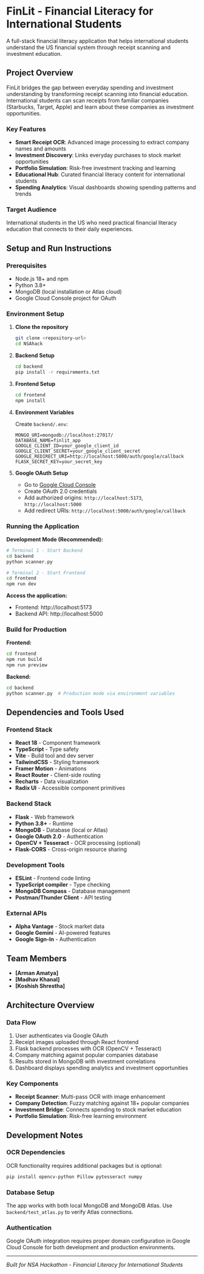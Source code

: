 # FinLit - Financial Literacy for International Students

A full-stack financial literacy application that helps international students understand the US financial system through receipt scanning and investment education.

##  Project Overview

FinLit bridges the gap between everyday spending and investment understanding by transforming receipt scanning into financial education. International students can scan receipts from familiar companies (Starbucks, Target, Apple) and learn about these companies as investment opportunities.

### Key Features
- **Smart Receipt OCR**: Advanced image processing to extract company names and amounts
- **Investment Discovery**: Links everyday purchases to stock market opportunities
- **Portfolio Simulation**: Risk-free investment tracking and learning
- **Educational Hub**: Curated financial literacy content for international students
- **Spending Analytics**: Visual dashboards showing spending patterns and trends

### Target Audience
International students in the US who need practical financial literacy education that connects to their daily experiences.

##  Setup and Run Instructions

### Prerequisites
- Node.js 18+ and npm
- Python 3.8+
- MongoDB (local installation or Atlas cloud)
- Google Cloud Console project for OAuth

### Environment Setup

1. **Clone the repository**
   ```bash
   git clone <repository-url>
   cd NSAhack
   ```

2. **Backend Setup**
   ```bash
   cd backend
   pip install -r requirements.txt
   ```

3. **Frontend Setup**
   ```bash
   cd frontend
   npm install
   ```

4. **Environment Variables**
   
   Create `backend/.env`:
   ```env
   MONGO_URI=mongodb://localhost:27017/
   DATABASE_NAME=finlit_app
   GOOGLE_CLIENT_ID=your_google_client_id
   GOOGLE_CLIENT_SECRET=your_google_client_secret
   GOOGLE_REDIRECT_URI=http://localhost:5000/auth/google/callback
   FLASK_SECRET_KEY=your_secret_key
   ```

5. **Google OAuth Setup**
   - Go to [Google Cloud Console](https://console.cloud.google.com)
   - Create OAuth 2.0 credentials
   - Add authorized origins: `http://localhost:5173`, `http://localhost:5000`
   - Add redirect URIs: `http://localhost:5000/auth/google/callback`

### Running the Application

**Development Mode (Recommended):**
```bash
# Terminal 1 - Start Backend
cd backend
python scanner.py

# Terminal 2 - Start Frontend
cd frontend
npm run dev
```

**Access the application:**
- Frontend: http://localhost:5173
- Backend API: http://localhost:5000

### Build for Production

**Frontend:**
```bash
cd frontend
npm run build
npm run preview
```

**Backend:**
```bash
cd backend
python scanner.py  # Production mode via environment variables
```

##  Dependencies and Tools Used

### Frontend Stack
- **React 18** - Component framework
- **TypeScript** - Type safety
- **Vite** - Build tool and dev server
- **TailwindCSS** - Styling framework
- **Framer Motion** - Animations
- **React Router** - Client-side routing
- **Recharts** - Data visualization
- **Radix UI** - Accessible component primitives

### Backend Stack
- **Flask** - Web framework
- **Python 3.8+** - Runtime
- **MongoDB** - Database (local or Atlas)
- **Google OAuth 2.0** - Authentication
- **OpenCV + Tesseract** - OCR processing (optional)
- **Flask-CORS** - Cross-origin resource sharing

### Development Tools
- **ESLint** - Frontend code linting
- **TypeScript compiler** - Type checking
- **MongoDB Compass** - Database management
- **Postman/Thunder Client** - API testing

### External APIs
- **Alpha Vantage** - Stock market data
- **Google Gemini** - AI-powered features
- **Google Sign-In** - Authentication

##  Team Members


- **[Arman Amatya]**
- **[Madhav Khanal]**
- **[Koshish Shrestha]**


##  Architecture Overview

### Data Flow
1. User authenticates via Google OAuth
2. Receipt images uploaded through React frontend
3. Flask backend processes with OCR (OpenCV + Tesseract)
4. Company matching against popular companies database
5. Results stored in MongoDB with investment correlations
6. Dashboard displays spending analytics and investment opportunities

### Key Components
- **Receipt Scanner**: Multi-pass OCR with image enhancement
- **Company Detection**: Fuzzy matching against 18+ popular companies
- **Investment Bridge**: Connects spending to stock market education
- **Portfolio Simulation**: Risk-free learning environment

##  Development Notes

### OCR Dependencies
OCR functionality requires additional packages but is optional:
```bash
pip install opencv-python Pillow pytesseract numpy
```

### Database Setup
The app works with both local MongoDB and MongoDB Atlas. Use `backend/test_atlas.py` to verify Atlas connections.

### Authentication
Google OAuth integration requires proper domain configuration in Google Cloud Console for both development and production environments.

---

*Built for NSA Hackathon - Financial Literacy for International Students*
